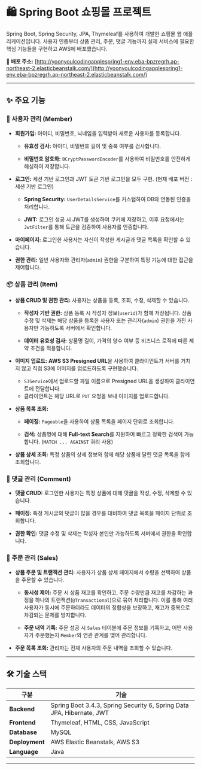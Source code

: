 # 🛍️ Spring Boot 쇼핑몰 프로젝트

Spring Boot, Spring Security, JPA, Thymeleaf를 사용하여 개발한 쇼핑몰 웹 애플리케이션입니다. 사용자 인증부터 상품 관리, 주문, 댓글 기능까지 실제 서비스에 필요한 핵심 기능들을 구현하고 AWS에 배포했습니다.

**🔗 배포 주소:** [http://yoonyoulcodingapplespring1-env.eba-bpzregrh.ap-northeast-2.elasticbeanstalk.com/](http://yoonyoulcodingapplespring1-env.eba-bpzregrh.ap-northeast-2.elasticbeanstalk.com/)

---

## ✨ 주요 기능

### 👤 사용자 관리 (Member)
- **회원가입:** 아이디, 비밀번호, 닉네임을 입력받아 새로운 사용자를 등록합니다.

  - **유효성 검사:** 아이디, 비밀번호 길이 및 중복 여부를 검사합니다.

  - **비밀번호 암호화:** `BCryptPasswordEncoder`를 사용하여 비밀번호를 안전하게 해싱하여 저장합니다.
- **로그인:** 세션 기반 로그인과 JWT 토큰 기반 로그인을 모두 구현. (현재 배포 버전 : 세션 기반 로그인)

  - **Spring Security:** `UserDetailsService`를 커스텀하여 DB와 연동된 인증을 처리합니다.

  - **JWT:** 로그인 성공 시 JWT를 생성하여 쿠키에 저장하고, 이후 요청에서는 `JwtFilter`를 통해 토큰을 검증하여 사용자를 인증합니다.
- **마이페이지:** 로그인한 사용자는 자신이 작성한 게시글과 댓글 목록을 확인할 수 있습니다.

- **권한 관리:** 일반 사용자와 관리자(`admin`) 권한을 구분하여 특정 기능에 대한 접근을 제어합니다.

### 📦 상품 관리 (Item)
- **상품 CRUD 및 권한 관리:** 사용자는 상품을 등록, 조회, 수정, 삭제할 수 있습니다.

  - **작성자 기반 권한:** 상품 등록 시 작성자 정보(`userid`)가 함께 저장됩니다. 상품 수정 및 삭제는 해당 상품을 등록한 사용자 또는 관리자(`admin`) 권한을 가진 사용자만 가능하도록 서버에서 확인합니다.

  - **데이터 유효성 검사:** 상품명 길이, 가격의 양수 여부 등 비즈니스 로직에 따른 제약 조건을 적용합니다.

- **이미지 업로드:** **AWS S3 Presigned URL**을 사용하여 클라이언트가 서버를 거치지 않고 직접 S3에 이미지를 업로드하도록 구현했습니다.

  - `S3Service`에서 업로드할 파일 이름으로 Presigned URL을 생성하여 클라이언트에 전달합니다.
  - 클라이언트는 해당 URL로 `PUT` 요청을 보내 이미지를 업로드합니다.
- **상품 목록 조회:**
  - **페이징:** `Pageable`을 사용하여 상품 목록을 페이지 단위로 조회합니다.

  - **검색:** 상품명에 대해 **Full-text Search**를 지원하여 빠르고 정확한 검색이 가능합니다. (`MATCH ... AGAINST` 쿼리 사용)

- **상품 상세 조회:** 특정 상품의 상세 정보와 함께 해당 상품에 달린 댓글 목록을 함께 조회합니다.

### 💬 댓글 관리 (Comment)
- **댓글 CRUD:** 로그인한 사용자는 특정 상품에 대해 댓글을 작성, 수정, 삭제할 수 있습니다.

- **페이징:** 특정 게시글의 댓글이 많을 경우를 대비하여 댓글 목록을 페이지 단위로 조회합니다.

- **권한 확인:** 댓글 수정 및 삭제는 작성자 본인만 가능하도록 서버에서 권한을 확인합니다.

### 🛒 주문 관리 (Sales)
- **상품 주문 및 트랜잭션 관리:** 사용자가 상품 상세 페이지에서 수량을 선택하여 상품을 주문할 수 있습니다.

  - **동시성 제어:** 주문 시 상품 재고를 확인하고, 주문 수량만큼 재고를 차감하는 과정을 하나의 트랜잭션(`@Transactional`)으로 묶어 처리합니다. 이를 통해 여러 사용자가 동시에 주문하더라도 데이터의 정합성을 보장하고, 재고가 중복으로 차감되는 문제를 방지합니다.

  - **주문 내역 기록:** 주문 성공 시 `Sales` 테이블에 주문 정보를 기록하고, 어떤 사용자가 주문했는지 `Member`와 연관 관계를 맺어 관리합니다.

- **주문 목록 조회:** 관리자는 전체 사용자의 주문 내역을 조회할 수 있습니다.

---

## 🛠 기술 스택

| 구분 | 기술 |
| --- | --- |
| **Backend** | Spring Boot 3.4.3, Spring Security 6, Spring Data JPA, Hibernate, JWT |
| **Frontend** | Thymeleaf, HTML, CSS, JavaScript |
| **Database** | MySQL |
| **Deployment** | AWS Elastic Beanstalk, AWS S3 |
| **Language** | Java |

---